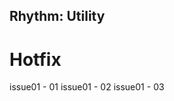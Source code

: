 **Rhythm: Utility**
------------------------------------------
Hotfix
=======

issue01 - 01
issue01 - 02
issue01 - 03
